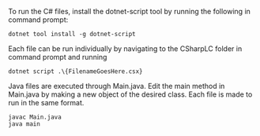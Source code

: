 To run the C# files, install the dotnet-script tool by running the following in command prompt:
```
dotnet tool install -g dotnet-script
```

Each file can be run individually by navigating to the CSharpLC folder in command prompt and running
```
dotnet script .\{FilenameGoesHere.csx}
```

Java files are executed through Main.java. Edit the main method in Main.java by making a new object of the desired class. Each file is made to run in the same format.
```
javac Main.java
java main
```